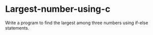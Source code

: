 # Largest-number-using-c
Write a program to find the largest among three numbers using if-else statements.
